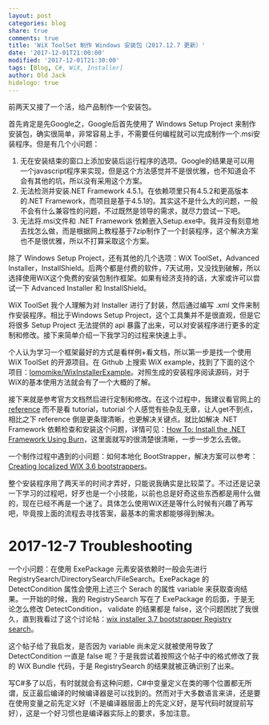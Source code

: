 ```yaml
---
layout: post
categories: blog
share: true
comments: true
title: 'WiX ToolSet 制作 Windows 安装包（2017.12.7 更新）'
date: '2017-12-01T21:00:00'
modified: '2017-12-01T21:30:00'
tags: [Blog, C#, WiX, Installer]
author: Old Jack
hidelogo: true
---
```

前两天又接了一个活，给产品制作一个安装包。

首先肯定是先Google之，Google后首先使用了 Windows Setup Project 来制作安装包，确实很简单，非常容易上手，不需要任何编程就可以完成制作一个.msi安装程序。但是有几个小问题：

1. 无在安装结束的窗口上添加安装后运行程序的选项。Google的结果是可以用一个javascript程序来实现，但是这个方法感觉并不是很优雅，也不知道会不会有其他的坑，所以没有采用这个方案。
2. 无法检测并安装.NET Framework 4.5.1。在依赖项里只有4.5.2和更高版本的.NET Framework，而项目是基于4.5.1的。其实这不是什么大的问题，一般不会有什么兼容性的问题，不过既然是领导的需求，就尽力尝试一下吧。
3. 无法将.msi文件和 .NET Framework 依赖嵌入Setup.exe中。我并没有刻意地去找怎么做，而是根据网上教程基于7zip制作了一个封装程序，这个解决方案也不是很优雅，所以不打算采取这个方案。

除了 Windows Setup Project，还有其他的几个选项：WiX ToolSet，Advanced Installer，InstallShield。后两个都是付费的软件，7天试用，又没找到破解，所以选择使用WiX这个免费的安装包制作框架。如果有经济支持的话，大家或许可以尝试一下 Advanced Installer 和 InstallShield。

WiX ToolSet 我个人理解为对 Installer 进行了封装，然后通过编写 .xml 文件来制作安装程序。相比于Windows Setup Project，这个工具集并不是很直观，但是它将很多 Setup Project 无法提供的 api 暴露了出来，可以对安装程序进行更多的定制和修改。接下来简单介绍一下我学习的过程来快速上手。

个人认为学习一个框架最好的方式是看样例+看文档，所以第一步是找一个使用 WiX ToolSet 的开源项目。在 Github 上搜索 WiX example，找到了下面的这个项目：[lomomike/WixInstallerExample](https://github.com/lomomike/WixInstallerExample)。对照生成的安装程序阅读源码，对于WiX的基本使用方法就会有了一个大概的了解。

接下来就是参考官方文档然后进行定制和修改。在这个过程中，我建议看官网上的 [reference](http://wixtoolset.org/documentation/manual/v3/) 而不是看 tutorial，tutorial 个人感觉有些杂乱无章，让人get不到点，相比之下 reference 倒是更条理清晰，也更解决关键点。就比如解决 .NET Framework 依赖检查和安装这个问题，详情可见：[How To: Install the .NET Framework Using Burn](http://wixtoolset.org/documentation/manual/v3/howtos/redistributables_and_install_checks/install_dotnet.html)，这里面就写的很清楚很清晰，一步一步怎么去做。

一个制作过程中遇到的小问题：如何本地化 BootStrapper，解决方案可以参考：[Creating localized WIX 3.6 bootstrappers](https://stackoverflow.com/questions/11250597/creating-localized-wix-3-6-bootstrappers)。

整个安装程序用了两天半的时间才弄好，只能说我确实是比较菜了。不过还是记录一下学习的过程吧，好歹也是一个小技能，以前也总是好奇这些东西都是用什么做的，现在已经不再是一个迷了。具体怎么使用WiX还是等什么时候有兴趣了再写吧，毕竟按上面的流程去寻找答案，最基本的需求都能够得到解决。

<div class="text-divider"></div>

# 2017-12-7 Troubleshooting

一个小问题：在使用 ExePackage 元素安装依赖时一般会先进行 RegistrySearch/DirectorySearch/FileSearch。ExePackage 的 DetectCondition 属性会使用上述三个 Serach 的属性 variable 来获取查询结果。一开始的时候，我的 RegistrySearch 写在了 ExePackage 的后面，于是无论怎么修改 DetectCondition， validate 的结果都是 false，这个问题困扰了我很久，直到我看过了这个讨论帖：[wix installer 3.7 bootstrapper Registry search](https://stackoverflow.com/questions/15219118/wix-installer-3-7-bootstrapper-registry-search)。

这个帖子给了我启发，是否因为 variable 尚未定义就被使用导致了 DetectCondition 一直是 false 呢？于是我尝试着按照这个帖子中的格式修改了我的 WiX Bundle 代码，于是 RegistrySearch 的结果就被正确识别了出来。

写C#多了以后，有时就就会有这种问题，C#中变量定义在类的哪个位置都无所谓，反正最后编译的时候编译器是可以找到的。然而对于大多数语言来讲，还是要在使用变量之前先定义好（不是编译器层面上的先定义好，是写代码时就提前写好），这是一个好习惯也是编译器实际上的要求，多加注意。